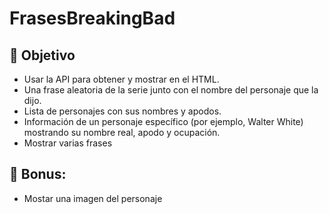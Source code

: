 # FrasesBreakingBad

## 🎯 Objetivo

- Usar la API para obtener y mostrar en el HTML.
- Una frase aleatoria de la serie junto con el nombre del personaje que la dijo.
- Lista de personajes con sus nombres y apodos.
- Información de un personaje específico (por ejemplo, Walter White) mostrando su nombre real, apodo y ocupación.
- Mostrar varias frases

## 📌 Bonus:

- Mostar una imagen del personaje
